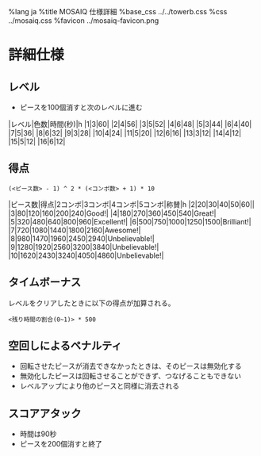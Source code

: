 %lang ja
%title MOSAIQ 仕様詳細
%base_css ../../towerb.css
%css ../mosaiq.css
%favicon ../mosaiq-favicon.png

# 詳細仕様

## レベル

* ピースを100個消すと次のレベルに進む

|レベル|色数|時間(秒)|h
|1|3|60|
|2|4|56|
|3|5|52|
|4|6|48|
|5|3|44|
|6|4|40|
|7|5|36|
|8|6|32|
|9|3|28|
|10|4|24|
|11|5|20|
|12|6|16|
|13|3|12|
|14|4|12|
|15|5|12|
|16|6|12|

## 得点

    (<ピース数> - 1) ^ 2 * (<コンボ数> + 1) * 10

|ピース数|得点|2コンボ|3コンボ|4コンボ|5コンボ|称賛|h
|2|20|30|40|50|60||
|3|80|120|160|200|240|Good!|
|4|180|270|360|450|540|Great!|
|5|320|480|640|800|960|Excellent!|
|6|500|750|1000|1250|1500|Brilliant!|
|7|720|1080|1440|1800|2160|Awesome!|
|8|980|1470|1960|2450|2940|Unbelievable!|
|9|1280|1920|2560|3200|3840|Unbelievable!|
|10|1620|2430|3240|4050|4860|Unbelievable!|

## タイムボーナス

レベルをクリアしたときに以下の得点が加算される。

    <残り時間の割合(0~1)> * 500

## 空回しによるペナルティ

* 回転させたピースが消去できなかったときは、そのピースは無効化する
* 無効化したピースは回転させることができず、つなげることもできない
* レベルアップにより他のピースと同様に消去される

## スコアアタック

* 時間は90秒
* ピースを200個消すと終了
